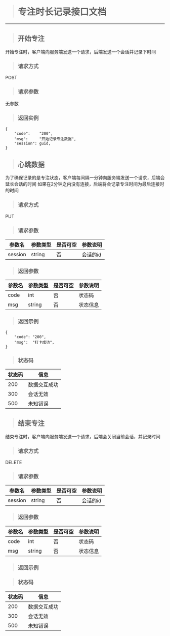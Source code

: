 ># 专注时长记录接口文档

---

>## 开始专注
开始专注时，客户端向服务端发送一个请求，后端发送一个会话并记录下时间

>### 请求方式
POST
>### 请求参数
无参数
>### 返回实例
    {
		"code":    "200",
		"msg":     "开始记录专注数据",
		"session": guid,
	}
>## 心跳数据
为了确保记录的是专注状态，客户端每间隔一分钟向服务端发送一个请求，后端会延长会话的时间
如果在2分钟之内没有连接，后端将会记录专注时间为最后连接时的时间
>### 请求方式
PUT
>### 请求参数
|参数名|参数类型|是否可空|参数说明|
|---|---|---|---|
|session|string|否|会话的id|
>### 返回参数
|参数名|参数类型|是否可空|参数说明|
|---|---|---|---|
|code|int|否|状态码|
|msg|string|否|状态信息|
>### 返回示例

    {
		"code": "200",
		"msg":  "打卡成功",
	}

>### 状态码
|状态码|信息|
|---|---|
|200|数据交互成功|
|300|会话无效|
|500|未知错误|
>## 结束专注 
结束专注时，客户端向服务端发送一个请求，后端会关闭当前会话，并记录时间
>### 请求方式
DELETE
>### 请求参数
|参数名|参数类型|是否可空|参数说明|
|---|---|---|---|
|session|string|否|会话的id|
>### 返回参数
|参数名|参数类型|是否可空|参数说明|
|---|---|---|---|
|code|int|否|状态码|
|msg|string|否|状态信息|
>### 返回示例

>### 状态码
|状态码|信息|
|---|---|
|200|数据交互成功|
|300|会话无效|
|500|未知错误|